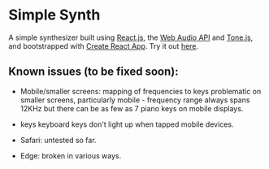 # Simple Synth

A simple synthesizer built using [React.js](https://reactjs.org/), the [Web Audio API](https://developer.mozilla.org/en-US/docs/Web/API/Web_Audio_API) and [Tone.js](https://github.com/Tonejs), and bootstrapped with [Create React App](https://github.com/facebookincubator/create-react-app). Try it out [here](https://marcusmathioudakis.github.io/simple-synth/).
 
 ## Known issues (to be fixed soon):

- Mobile/smaller screens: mapping of frequencies to keys problematic on smaller screens, particularly mobile - frequency range always spans 12KHz but there can be as few as 7 piano keys on mobile displays.

- keys keyboard keys don't light up when tapped mobile devices.

- Safari: untested so far.

- Edge: broken in various ways.
